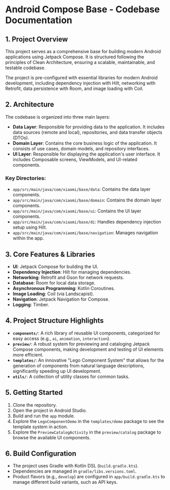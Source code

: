 # Android Compose Base - Codebase Documentation

## 1. Project Overview

This project serves as a comprehensive base for building modern Android applications using Jetpack Compose. It is structured following the principles of Clean Architecture, ensuring a scalable, maintainable, and testable codebase.

The project is pre-configured with essential libraries for modern Android development, including dependency injection with Hilt, networking with Retrofit, data persistence with Room, and image loading with Coil.

## 2. Architecture

The codebase is organized into three main layers:

-   **Data Layer**: Responsible for providing data to the application. It includes data sources (remote and local), repositories, and data transfer objects (DTOs).
-   **Domain Layer**: Contains the core business logic of the application. It consists of use cases, domain models, and repository interfaces.
-   **UI Layer**: Responsible for displaying the application's user interface. It includes Composable screens, ViewModels, and UI-related components.

### Key Directories:

-   `app/src/main/java/com/xiaomi/base/data`: Contains the data layer components.
-   `app/src/main/java/com/xiaomi/base/domain`: Contains the domain layer components.
-   `app/src/main/java/com/xiaomi/base/ui`: Contains the UI layer components.
-   `app/src/main/java/com/xiaomi/base/di`: Handles dependency injection setup using Hilt.
-   `app/src/main/java/com/xiaomi/base/navigation`: Manages navigation within the app.

## 3. Core Features & Libraries

-   **UI**: Jetpack Compose for building the UI.
-   **Dependency Injection**: Hilt for managing dependencies.
-   **Networking**: Retrofit and Gson for network requests.
-   **Database**: Room for local data storage.
-   **Asynchronous Programming**: Kotlin Coroutines.
-   **Image Loading**: Coil (via Landscapist).
-   **Navigation**: Jetpack Navigation for Compose.
-   **Logging**: Timber.

## 4. Project Structure Highlights

-   **`components/`**: A rich library of reusable UI components, categorized for easy access (e.g., `ai`, `animation`, `interaction`).
-   **`preview/`**: A robust system for previewing and cataloging Jetpack Compose components, making development and testing of UI elements more efficient.
-   **`templates/`**: An innovative "Lego Component System" that allows for the generation of components from natural language descriptions, significantly speeding up UI development.
-   **`utils/`**: A collection of utility classes for common tasks.

## 5. Getting Started

1.  Clone the repository.
2.  Open the project in Android Studio.
3.  Build and run the `app` module.
4.  Explore the `LegoComponentDemo` in the `templates/demo` package to see the template system in action.
5.  Explore the `PreviewCatalogActivity` in the `preview/catalog` package to browse the available UI components.

## 6. Build Configuration

-   The project uses Gradle with Kotlin DSL (`build.gradle.kts`).
-   Dependencies are managed in `gradle/libs.versions.toml`.
-   Product flavors (e.g., `develop`) are configured in `app/build.gradle.kts` to manage different build variants, such as API keys.